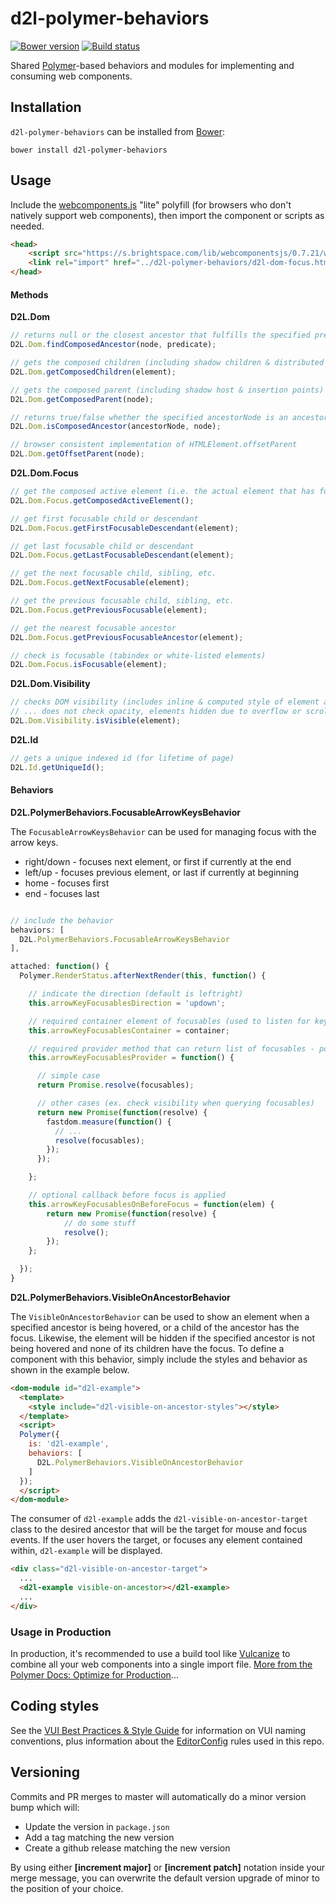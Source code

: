 # d2l-polymer-behaviors
[![Bower version][bower-image]][bower-url]
[![Build status][ci-image]][ci-url]

Shared [Polymer](https://www.polymer-project.org/1.0/)-based behaviors and modules for implementing and consuming web components.

## Installation

`d2l-polymer-behaviors` can be installed from [Bower][bower-url]:
```shell
bower install d2l-polymer-behaviors
```


## Usage

Include the [webcomponents.js](http://webcomponents.org/polyfills/) "lite" polyfill (for browsers who don't natively support web components), then import the component or scripts as needed.

```html
<head>
	<script src="https://s.brightspace.com/lib/webcomponentsjs/0.7.21/webcomponents-lite.min.js"></script>
	<link rel="import" href="../d2l-polymer-behaviors/d2l-dom-focus.html">
</head>
```

#### Methods

**D2L.Dom**

```javascript
// returns null or the closest ancestor that fulfills the specified predicate fxn
D2L.Dom.findComposedAncestor(node, predicate);

// gets the composed children (including shadow children & distributed children)
D2L.Dom.getComposedChildren(element);

// gets the composed parent (including shadow host & insertion points)
D2L.Dom.getComposedParent(node);

// returns true/false whether the specified ancestorNode is an ancestor of node
D2L.Dom.isComposedAncestor(ancestorNode, node);

// browser consistent implementation of HTMLElement.offsetParent
D2L.Dom.getOffsetParent(node);
```

**D2L.Dom.Focus**

```javascript
// get the composed active element (i.e. the actual element that has focus)
D2L.Dom.Focus.getComposedActiveElement();

// get first focusable child or descendant
D2L.Dom.Focus.getFirstFocusableDescendant(element);

// get last focusable child or descendant
D2L.Dom.Focus.getLastFocusableDescendant(element);

// get the next focusable child, sibling, etc.
D2L.Dom.Focus.getNextFocusable(element);

// get the previous focusable child, sibling, etc.
D2L.Dom.Focus.getPreviousFocusable(element);

// get the nearest focusable ancestor
D2L.Dom.Focus.getPreviousFocusableAncestor(element);

// check is focusable (tabindex or white-listed elements)
D2L.Dom.Focus.isFocusable(element);
```

**D2L.Dom.Visibility**

```javascript
// checks DOM visibility (includes inline & computed style of element and ancestors)
// ... does not check opacity, elements hidden due to overflow or scrolled out of view
D2L.Dom.Visibility.isVisible(element);
```

**D2L.Id**

```javascript
// gets a unique indexed id (for lifetime of page)
D2L.Id.getUniqueId();
```

#### Behaviors

**D2L.PolymerBehaviors.FocusableArrowKeysBehavior**

The `FocusableArrowKeysBehavior` can be used for managing focus with the arrow keys.

* right/down - focuses next element, or first if currently at the end
* left/up - focuses previous element, or last if currently at beginning
* home - focuses first
* end - focuses last

```javascript

// include the behavior
behaviors: [
  D2L.PolymerBehaviors.FocusableArrowKeysBehavior
],

attached: function() {
  Polymer.RenderStatus.afterNextRender(this, function() {

    // indicate the direction (default is leftright)
    this.arrowKeyFocusablesDirection = 'updown';

    // required container element of focusables (used to listen for key events)
    this.arrowKeyFocusablesContainer = container;

    // required provider method that can return list of focusables - possible async
    this.arrowKeyFocusablesProvider = function() {

      // simple case
      return Promise.resolve(focusables);

      // other cases (ex. check visibility when querying focusables)
      return new Promise(function(resolve) {
        fastdom.measure(function() {
          // ...
          resolve(focusables);
        });
      });

    };

    // optional callback before focus is applied
    this.arrowKeyFocusablesOnBeforeFocus = function(elem) {
        return new Promise(function(resolve) {
            // do some stuff
            resolve();
        });
    };

  });
}
```

**D2L.PolymerBehaviors.VisibleOnAncestorBehavior**

The `VisibleOnAncestorBehavior` can be used to show an element when a specified ancestor is being hovered, or a child of the ancestor has the focus.  Likewise, the element will be hidden if the specified ancestor is not being hovered and none of its children have the focus.  To define a component with this behavior, simply include the styles and behavior as shown in the example below.

```html
<dom-module id="d2l-example">
  <template>
    <style include="d2l-visible-on-ancestor-styles"></style>
  </template>
  <script>
  Polymer({
    is: 'd2l-example',
    behaviors: [
      D2L.PolymerBehaviors.VisibleOnAncestorBehavior
    ]
  });
  </script>
</dom-module>
```

The consumer of `d2l-example` adds the `d2l-visible-on-ancestor-target` class to the desired ancestor that will be the target for mouse and focus events.  If the user hovers the target, or focuses any element contained within, `d2l-example` will be displayed.

```html
<div class="d2l-visible-on-ancestor-target">
  ...
  <d2l-example visible-on-ancestor></d2l-example>
  ...
</div>
```

### Usage in Production

In production, it's recommended to use a build tool like [Vulcanize](https://github.com/Polymer/vulcanize) to combine all your web components into a single import file. [More from the Polymer Docs: Optimize for Production](https://www.polymer-project.org/1.0/tools/optimize-for-production.html)...

## Coding styles

See the [VUI Best Practices & Style Guide](https://github.com/Brightspace/valence-ui-docs/wiki/Best-Practices-&-Style-Guide) for information on VUI naming conventions, plus information about the [EditorConfig](http://editorconfig.org) rules used in this repo.

[bower-url]: http://bower.io/search/?q=d2l-polymer-behaviors
[bower-image]: https://img.shields.io/bower/v/d2l-polymer-behaviors.svg
[ci-url]: https://travis-ci.org/Brightspace/d2l-polymer-behaviors-ui
[ci-image]: https://travis-ci.org/Brightspace/d2l-polymer-behaviors-ui.svg?branch=master

## Versioning

Commits and PR merges to master will automatically do a minor version bump which will:
* Update the version in `package.json`
* Add a tag matching the new version
* Create a github release matching the new version

By using either **[increment major]** or **[increment patch]** notation inside your merge message, you can overwrite the default version upgrade of minor to the position of your choice.
